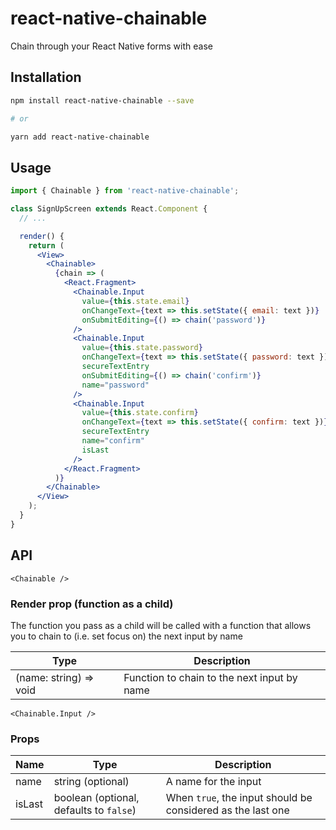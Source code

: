 # react-native-chainable

Chain through your React Native forms with ease

## Installation

```sh
npm install react-native-chainable --save

# or

yarn add react-native-chainable
```

## Usage

```jsx
import { Chainable } from 'react-native-chainable';

class SignUpScreen extends React.Component {
  // ...

  render() {
    return (
      <View>
        <Chainable>
          {chain => (
            <React.Fragment>
              <Chainable.Input
                value={this.state.email}
                onChangeText={text => this.setState({ email: text })}
                onSubmitEditing={() => chain('password')}
              />
              <Chainable.Input
                value={this.state.password}
                onChangeText={text => this.setState({ password: text })}
                secureTextEntry
                onSubmitEditing={() => chain('confirm')}
                name="password"
              />
              <Chainable.Input
                value={this.state.confirm}
                onChangeText={text => this.setState({ confirm: text })}
                secureTextEntry
                name="confirm"
                isLast
              />
            </React.Fragment>
          )}
        </Chainable>
      </View>
    );
  }
}
```

## API

`<Chainable />`

### Render prop (function as a child)

The function you pass as a child will be called with a function that allows you to chain to (i.e. set focus on) the next input by name

| Type                   | Description                                 |
| ---------------------- | ------------------------------------------- |
| (name: string) => void | Function to chain to the next input by name |

`<Chainable.Input />`

### Props

| Name   | Type                                    | Description                                                 |
| ------ | --------------------------------------- | ----------------------------------------------------------- |
| name   | string (optional)                       | A name for the input                                        |
| isLast | boolean (optional, defaults to `false`) | When `true`, the input should be considered as the last one |
